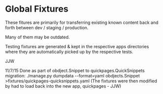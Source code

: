 Global Fixtures
===============

These fitures are primarily for transferring existing known content
back and forth between dev / staging / production.

Many of them may be outdated.

Testing fixtures are generated & kept in the respective apps directories
where they are automatically picked up by the respective tests.

JJW

11/7/15 Done as part of obdject.Snippet to quickpages.QuickSnippets migration:
./manage.py dumpdata --format=yaml obdjects.Snippet >fixtures/quickpages-quicksnippets.yaml
(The fixtures were then modified by had to load back into the new app, quickpages - JJW)
